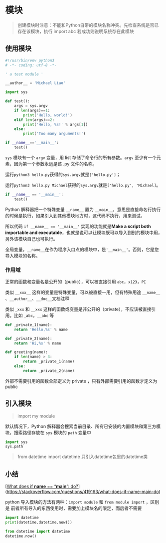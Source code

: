 # 模块

> 创建模块时注意：不能和Python自带的模块名称冲突。先检查系统是否已存在该模块，执行 import abc 若成功则说明系统存在此模块



## 使用模块

```python
#!/usr/bin/env python3
# -*- coding: utf-8 -*-

' a test module '

__author__ = 'Michael Liao'

import sys

def test():
    args = sys.argv
    if len(args)==1:
        print('Hello, world!')
    elif len(args)==2:
        print('Hello, %s!' % args[1])
    else:
        print('Too many arguments!')

if __name__=='__main__':
    test()
```



`sys` 模块有一个 `argv` 变量，用 list 存储了命令行的所有参数。`argv` 至少有一个元素，因为第一个参数永远是该 .py 文件的名称。

运行`python3 hello.py`获得的`sys.argv`就是`['hello.py']`；

运行`python3 hello.py Michael`获得的`sys.argv`就是`['hello.py', 'Michael]`。



```python
if __name__ == '__main__':
    test()
```

Python 解释器把一个特殊变量 `__name__` 置为 `__main__`，意思是直接命名行执行的时候是执行，如果引入到其他模块地方时，这代码不执行，用来测试。



所以代码 `if __name__ == '__main__'` 实现的功能就是**Make a script both importable and executable**，也就是说可以让模块既可以导入到别的模块中用，另外该模块自己也可执行。



全局变量，`__name__`在作为程序入口点的模块中，是`'__main__'`。否则，它是您导入模块的名称。

### 作用域

正常的函数和变量名是公开的（public），可以被直接引用 `abc`，`x123`，`PI`

类似 `__xxx__` 这样的变量是特殊变量，可以被直接一用，但有特殊用途 `__name__` 、`__author__`、`__doc__`文档注释

类似 `_xxx` 和 `__xxx` 这样的函数或变量是非公开的（private），不应该被直接引用。比如 `_abc`，`__abc` 等

```python
def _private_1(name):
    return 'Hello,%s' % name

def _private_2(name):
    return 'Hi,%s' % name

def greeting(name):
    if len(name) > 3:
        return _private_1(name)
    else:
        return _private_2(name)
```



外部不需要引用的函数全部定义为 private ，只有外部需要引用的函数才定义为 public



## 引入模块

> import my module

默认情况下，Python 解释器会搜索当前目录、所有已安装的内置模块和第三方模块，搜索路径存放在 `sys` 模块的 `path` 变量中

```python
import sys
sys.path
```

> from datetime import datetime  只引入datetime包里的datetime类

## 小结

[[What does if __name__ == “__main__”: do?](https://stackoverflow.com/questions/419163/what-does-if-name-main-do)](https://stackoverflow.com/questions/419163/what-does-if-name-main-do)

python 导入模块的方法有两种：`import module` 和 `from module import` ，区别是 前者所有导入的东西使用时，需要加上模块名的限定，而后者不需要

```python
import datetime
print(datetime.datetime.now())

from datetime import datetime
datetime.now()
```









